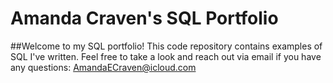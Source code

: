 # Amanda Craven's SQL Portfolio
##Welcome to my SQL portfolio! This code repository contains examples of SQL I've written. Feel free to take a look and reach out via email if you have any questions:
AmandaECraven@icloud.com
